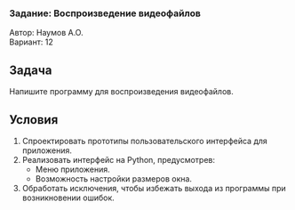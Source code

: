 ### Задание: Воспроизведение видеофайлов

Автор: Наумов А.О.  
Вариант: 12  

## Задача
Напишите программу для воспроизведения видеофайлов.

## Условия
1. Спроектировать прототипы пользовательского интерфейса для приложения.
2. Реализовать интерфейс на Python, предусмотрев:
   - Меню приложения.
   - Возможность настройки размеров окна.
3. Обработать исключения, чтобы избежать выхода из программы при возникновении ошибок.
